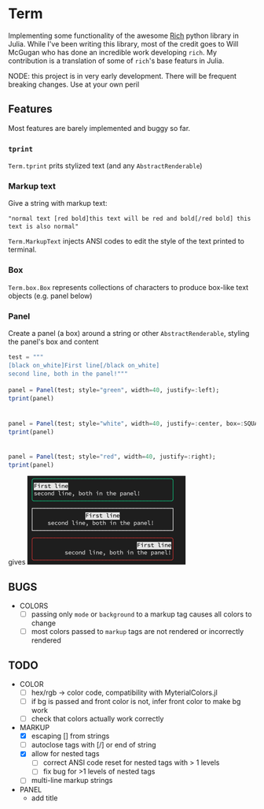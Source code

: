 # Term

Implementing some functionality of the awesome [Rich](https://github.com/Textualize/rich) python library in Julia.
While I've been writing this library, most of the credit goes to Will McGugan who has done an incredible work developing `rich`.
My contribution is a translation of some of `rich`'s base featurs in Julia.

NODE: this project is in very early development. There will be frequent breaking changes. Use at your own peril


## Features

Most features are barely implemented and buggy so far.

### `tprint`
`Term.tprint` prits stylized text (and any `AbstractRenderable`)

### Markup text
Give a string with markup text:
```
"normal text [red bold]this text will be red and bold[/red bold] this text is also normal"
```
`Term.MarkupText` injects ANSI codes to edit the style of the text printed to terminal.

### Box
`Term.box.Box` represents collections of characters to produce box-like text objects (e.g. panel below)


### Panel
Create a panel (a box) around a string or other `AbstractRenderable`, styling the panel's box and content
```julia
test = """
[black on_white]First line[/black on_white]
second line, both in the panel!"""

panel = Panel(test; style="green", width=40, justify=:left);
tprint(panel)


panel = Panel(test; style="white", width=40, justify=:center, box=:SQUARE);
tprint(panel)


panel = Panel(test; style="red", width=40, justify=:right);
tprint(panel)
```

gives
![](docs/images.jl/panel.png)

## BUGS
- COLORS
  - [ ] passing only `mode` or `background` to a markup tag causes all colors to change
  - [ ] most colors passed to `markup` tags are not rendered or incorrectly rendered

## TODO
  - COLOR
    - [ ] hex/rgb -> color code, compatibility with MyterialColors.jl
    - [ ] if bg is passed and front color is not, infer front color to make bg work
    - [ ] check that colors actually work correctly

- MARKUP
    - [x] escaping [] from strings
    - [ ] autoclose tags with [/] or end of string
    - [x] allow for nested tags
      - [ ] correct ANSI code reset for nested tags with > 1 levels
      - [ ] fix bug for >1 levels of nested tags
    - [ ] multi-line markup strings

- PANEL
  - add title
